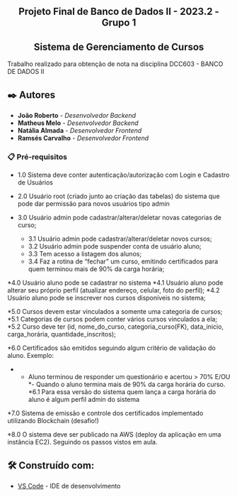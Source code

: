 <h2 align="center"> Projeto Final de Banco de Dados II - 2023.2 - Grupo 1 </h2>
<h2 align="center"> Sistema de Gerenciamento de Cursos </h2>

Trabalho realizado para obtenção de nota na disciplina DCC603 - BANCO DE DADOS II
## ✒️ Autores

* **João Roberto** - *Desenvolvedor Backend* 
* **Matheus Melo** - *Desenvolvedor Backend* 
* **Natália Almada** - *Desenvolvedor Frontend*
* **Ramsés Carvalho** - *Desenvolvedor Frontend* 

### 📋 Pré-requisitos
* 1.0 Sistema deve conter autenticação/autorização com Login e Cadastro de Usuários
* 2.0 Usuário root (criado junto ao criação das tabelas) do sistema que pode dar permissão para novos usuários tipo admin

* 3.0 Usuário admin pode cadastrar/alterar/deletar novas categorias de curso;
  * 3.1 Usuário admin pode cadastrar/alterar/deletar novos cursos;
  * 3.2 Usuário admin pode suspender conta de usuário aluno;
  * 3.3 Tem acesso a listagem dos alunos;
  * 3.4 Faz a rotina de “fechar” um curso, emitindo certificados para quem terminou mais de 90% da carga horária;
  
*4.0 Usuário aluno pode se cadastrar no sistema
  *4.1 Usuário aluno pode alterar seu próprio perfil (atualizar endereço, celular, foto do perfil);
  *4.2 Usuário aluno pode se inscrever nos cursos disponíveis no sistema;

*5.0 Cursos devem estar vinculados a somente uma categoria de cursos;
  *5.1 Categorias de cursos podem conter vários cursos vinculados a ela;
  *5.2 Curso deve ter (id, nome_do_curso, categoria_curso(FK), data_inicio, carga_horária, quantidade_inscritos);

*6.0 Certificados são emitidos seguindo algum critério de validação do aluno. Exemplo:
 * - Aluno terminou de responder um questionário e acertou > 70% E/OU
  *- Quando o aluno termina mais de 90% da carga horária do curso.
    *6.1 Para essa versão do sistema quem lança a carga horária do aluno é algum perfil admin do sistema

*7.0 Sistema de emissão e controle dos certificados implementado utilizando Blockchain (desafio!)

*8.0 O sistema deve ser publicado na AWS (deploy da aplicação em uma instância EC2). Seguindo os passos vistos em aula.

## 🛠️ Construído com:

* [VS Code](https://code.visualstudio.com) - IDE de desenvolvimento
